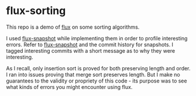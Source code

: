 # flux-sorting
This repo is a demo of [flux](https://github.com/flux-rs/flux) on some sorting algorithms.

I used [flux-snapshot](https://github.com/cole-k/flux-snapshot) while implementing
them in order to profile interesting errors. 
Refer to [flux-snapshot](./flux-snapshot) and the commit history for snapshots.
I tagged interesting commits with a short message as to why they were interesting.

As I recall, only insertion sort is proved for both preserving length and order.
I ran into issues proving that merge sort preserves length. But I make no guarantees
to the validity or propriety of this code - its purpose was to see what kinds of
errors you might encounter using flux.
